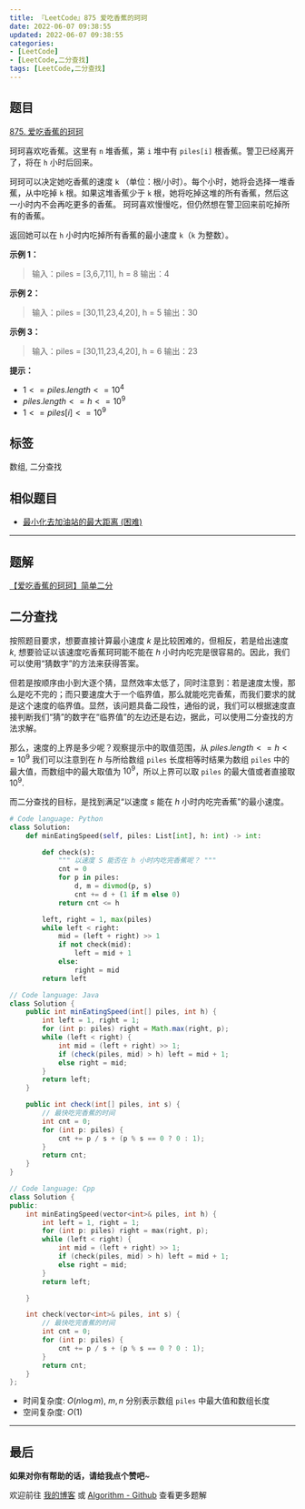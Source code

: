 ```yaml
---
title: 『LeetCode』875 爱吃香蕉的珂珂
date: 2022-06-07 09:38:55
updated: 2022-06-07 09:38:55
categories:
- [LeetCode]
- [LeetCode,二分查找]
tags: [LeetCode,二分查找]
---
```

## 题目

[875. 爱吃香蕉的珂珂](https://leetcode.cn/problems/koko-eating-bananas/)

<!--more-->

珂珂喜欢吃香蕉。这里有 `n` 堆香蕉，第 `i` 堆中有 `piles[i]` 根香蕉。警卫已经离开了，将在 `h` 小时后回来。

珂珂可以决定她吃香蕉的速度 `k` （单位：根/小时）。每个小时，她将会选择一堆香蕉，从中吃掉 `k` 根。如果这堆香蕉少于 `k` 根，她将吃掉这堆的所有香蕉，然后这一小时内不会再吃更多的香蕉。
珂珂喜欢慢慢吃，但仍然想在警卫回来前吃掉所有的香蕉。

返回她可以在 `h` 小时内吃掉所有香蕉的最小速度 `k`（`k` 为整数）。

**示例 1：**

> 输入：piles = [3,6,7,11], h = 8
> 输出：4

**示例 2：**

> 输入：piles = [30,11,23,4,20], h = 5
> 输出：30

**示例 3：**

> 输入：piles = [30,11,23,4,20], h = 6
> 输出：23

**提示：**

- $1 <= piles.length <= 10^{4}$
- $piles.length <= h <= 10^{9}$
- $1 <= piles[i] <= 10^{9}$

## 标签

数组, 二分查找

## 相似题目

- [最小化去加油站的最大距离 (困难)](https://leetcode.cn/problems/minimize-max-distance-to-gas-station/)

---

## 题解

[【爱吃香蕉的珂珂】简单二分](https://leetcode.cn/problems/koko-eating-bananas/solution/by-meteordream-p760/)

## 二分查找

按照题目要求，想要直接计算最小速度 $k$ 是比较困难的，但相反，若是给出速度 $k$, 想要验证以该速度吃香蕉珂珂能不能在 $h$ 小时内吃完是很容易的。因此，我们可以使用“猜数字”的方法来获得答案。

但若是按顺序由小到大逐个猜，显然效率太低了，同时注意到：若是速度太慢，那么是吃不完的；而只要速度大于一个临界值，那么就能吃完香蕉，而我们要求的就是这个速度的临界值。显然，该问题具备二段性，通俗的说，我们可以根据速度直接判断我们“猜”的数字在“临界值”的左边还是右边，据此，可以使用二分查找的方法求解。

那么，速度的上界是多少呢？观察提示中的取值范围，从 $piles.length <= h <= 10^{9}$ 我们可以注意到在 $h$ 与所给数组 `piles` 长度相等时结果为数组 `piles` 中的最大值，而数组中的最大取值为 $10^{9}$，所以上界可以取 `piles` 的最大值或者直接取 $10^{9}$.

而二分查找的目标，是找到满足“以速度 $s$ 能在 $h$ 小时内吃完香蕉”的最小速度。

```Python
# Code language: Python
class Solution:
    def minEatingSpeed(self, piles: List[int], h: int) -> int:

        def check(s):
            """ 以速度 S 能否在 h 小时内吃完香蕉呢？ """
            cnt = 0
            for p in piles:
                d, m = divmod(p, s)
                cnt += d + (1 if m else 0)
            return cnt <= h

        left, right = 1, max(piles)
        while left < right:
            mid = (left + right) >> 1
            if not check(mid):
                left = mid + 1
            else:
                right = mid
        return left
```

```Java
// Code language: Java
class Solution {
    public int minEatingSpeed(int[] piles, int h) {
        int left = 1, right = 1;
        for (int p: piles) right = Math.max(right, p);
        while (left < right) {
            int mid = (left + right) >> 1;
            if (check(piles, mid) > h) left = mid + 1;
            else right = mid;
        }
        return left;
    }

    public int check(int[] piles, int s) {
        // 最快吃完香蕉的时间
        int cnt = 0;
        for (int p: piles) {
            cnt += p / s + (p % s == 0 ? 0 : 1);
        }
        return cnt;
    }
}
```

```Cpp
// Code language: Cpp
class Solution {
public:
    int minEatingSpeed(vector<int>& piles, int h) {
        int left = 1, right = 1;
        for (int p: piles) right = max(right, p);
        while (left < right) {
            int mid = (left + right) >> 1;
            if (check(piles, mid) > h) left = mid + 1;
            else right = mid;
        }
        return left;

    }

    int check(vector<int>& piles, int s) {
        // 最快吃完香蕉的时间
        int cnt = 0;
        for (int p: piles) {
            cnt += p / s + (p % s == 0 ? 0 : 1);
        }
        return cnt;
    }
};
```

- 时间复杂度: $O(n \log m)$, $m, n$ 分别表示数组 `piles` 中最大值和数组长度
- 空间复杂度: $O(1)$

---

## 最后

**如果对你有帮助的话，请给我点个赞吧**~

欢迎前往 [我的博客](https://meteordream.github.io/categories/LeetCode/) 或 [Algorithm - Github](https://github.com/MeteorDream/Algorithm) 查看更多题解
